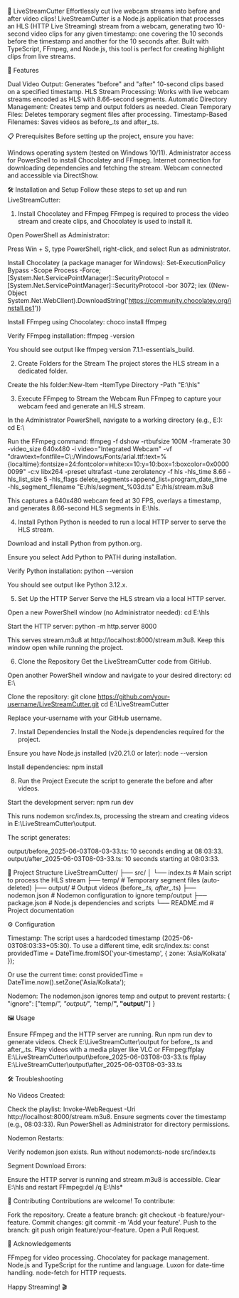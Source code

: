 🎥 LiveStreamCutter
Effortlessly cut live webcam streams into before and after video clips!
LiveStreamCutter is a Node.js application that processes an HLS (HTTP Live Streaming) stream from a webcam, generating two 10-second video clips for any given timestamp: one covering the 10 seconds before the timestamp and another for the 10 seconds after. Built with TypeScript, FFmpeg, and Node.js, this tool is perfect for creating highlight clips from live streams.


🚀 Features

Dual Video Output: Generates "before" and "after" 10-second clips based on a specified timestamp.
HLS Stream Processing: Works with live webcam streams encoded as HLS with 8.66-second segments.
Automatic Directory Management: Creates temp and output folders as needed.
Clean Temporary Files: Deletes temporary segment files after processing.
Timestamp-Based Filenames: Saves videos as before_<timestamp>.ts and after_<timestamp>.ts.


📋 Prerequisites
Before setting up the project, ensure you have:

Windows operating system (tested on Windows 10/11).
Administrator access for PowerShell to install Chocolatey and FFmpeg.
Internet connection for downloading dependencies and fetching the stream.
Webcam connected and accessible via DirectShow.


🛠️ Installation and Setup
Follow these steps to set up and run LiveStreamCutter:
1. Install Chocolatey and FFmpeg
FFmpeg is required to process the video stream and create clips, and Chocolatey is used to install it.

Open PowerShell as Administrator:

Press Win + S, type PowerShell, right-click, and select Run as administrator.


Install Chocolatey (a package manager for Windows):
Set-ExecutionPolicy Bypass -Scope Process -Force; [System.Net.ServicePointManager]::SecurityProtocol = [System.Net.ServicePointManager]::SecurityProtocol -bor 3072; iex ((New-Object System.Net.WebClient).DownloadString('https://community.chocolatey.org/install.ps1'))


Install FFmpeg using Chocolatey:
choco install ffmpeg


Verify FFmpeg installation:
ffmpeg -version


You should see output like ffmpeg version 7.1.1-essentials_build.



2. Create Folders for the Stream
The project stores the HLS stream in a dedicated folder.

Create the hls folder:New-Item -ItemType Directory -Path "E:\hls"



3. Execute FFmpeg to Stream the Webcam
Run FFmpeg to capture your webcam feed and generate an HLS stream.

In the Administrator PowerShell, navigate to a working directory (e.g., E:\):
cd E:\


Run the FFmpeg command:
ffmpeg -f dshow -rtbufsize 100M -framerate 30 -video_size 640x480 -i video="Integrated Webcam" -vf "drawtext=fontfile=C\\:/Windows/Fonts/arial.ttf:text=%{localtime}:fontsize=24:fontcolor=white:x=10:y=10:box=1:boxcolor=0x00000099" -c:v libx264 -preset ultrafast -tune zerolatency -f hls -hls_time 8.66 -hls_list_size 5 -hls_flags delete_segments+append_list+program_date_time -hls_segment_filename "E:/hls/segment_%03d.ts" E:/hls/stream.m3u8


This captures a 640x480 webcam feed at 30 FPS, overlays a timestamp, and generates 8.66-second HLS segments in E:\hls.



4. Install Python
Python is needed to run a local HTTP server to serve the HLS stream.

Download and install Python from python.org.

Ensure you select Add Python to PATH during installation.


Verify Python installation:
python --version


You should see output like Python 3.12.x.



5. Set Up the HTTP Server
Serve the HLS stream via a local HTTP server.

Open a new PowerShell window (no Administrator needed):
cd E:\hls


Start the HTTP server:
python -m http.server 8000


This serves stream.m3u8 at http://localhost:8000/stream.m3u8.
Keep this window open while running the project.



6. Clone the Repository
Get the LiveStreamCutter code from GitHub.

Open another PowerShell window and navigate to your desired directory:
cd E:\


Clone the repository:
git clone https://github.com/your-username/LiveStreamCutter.git
cd E:\LiveStreamCutter


Replace your-username with your GitHub username.



7. Install Dependencies
Install the Node.js dependencies required for the project.

Ensure you have Node.js installed (v20.21.0 or later):
node --version


Install dependencies:
npm install



8. Run the Project
Execute the script to generate the before and after videos.

Start the development server:
npm run dev


This runs nodemon src/index.ts, processing the stream and creating videos in E:\LiveStreamCutter\output.


The script generates:

output/before_2025-06-03T08-03-33.ts: 10 seconds ending at 08:03:33.
output/after_2025-06-03T08-03-33.ts: 10 seconds starting at 08:03:33.




📂 Project Structure
LiveStreamCutter/
├── src/
│   └── index.ts        # Main script to process the HLS stream
├── temp/               # Temporary segment files (auto-deleted)
├── output/             # Output videos (before_*.ts, after_*.ts)
├── nodemon.json        # Nodemon configuration to ignore temp/output
├── package.json        # Node.js dependencies and scripts
└── README.md           # Project documentation


⚙️ Configuration

Timestamp: The script uses a hardcoded timestamp (2025-06-03T08:03:33+05:30). To use a different time, edit src/index.ts:
const providedTime = DateTime.fromISO('your-timestamp', { zone: 'Asia/Kolkata' });

Or use the current time:
const providedTime = DateTime.now().setZone('Asia/Kolkata');


Nodemon: The nodemon.json ignores temp and output to prevent restarts:
{
  "ignore": ["temp/*", "output/*", "temp/**", "output/**"]
}




🖼️ Usage

Ensure FFmpeg and the HTTP server are running.
Run npm run dev to generate videos.
Check E:\LiveStreamCutter\output for before_<timestamp>.ts and after_<timestamp>.ts.
Play videos with a media player like VLC or FFmpeg:ffplay E:\LiveStreamCutter\output\before_2025-06-03T08-03-33.ts
ffplay E:\LiveStreamCutter\output\after_2025-06-03T08-03-33.ts




🛠️ Troubleshooting

No Videos Created:

Check the playlist: Invoke-WebRequest -Uri http://localhost:8000/stream.m3u8.
Ensure segments cover the timestamp (e.g., 08:03:33).
Run PowerShell as Administrator for directory permissions.


Nodemon Restarts:

Verify nodemon.json exists.
Run without nodemon:ts-node src/index.ts




Segment Download Errors:

Ensure the HTTP server is running and stream.m3u8 is accessible.
Clear E:\hls and restart FFmpeg:del /q E:\hls\*






🤝 Contributing
Contributions are welcome! To contribute:

Fork the repository.
Create a feature branch: git checkout -b feature/your-feature.
Commit changes: git commit -m 'Add your feature'.
Push to the branch: git push origin feature/your-feature.
Open a Pull Request.


🌟 Acknowledgements

FFmpeg for video processing.
Chocolatey for package management.
Node.js and TypeScript for the runtime and language.
Luxon for date-time handling.
node-fetch for HTTP requests.


Happy Streaming! 🎬
